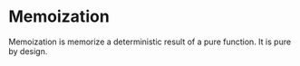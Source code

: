 # Memoization
Memoization is memorize a deterministic result of a pure function. It is pure by design.
